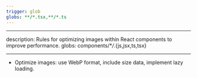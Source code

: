 ```yaml
---
trigger: glob
globs: **/*.tsx,**/*.ts
---
```


---

description: Rules for optimizing images within React components to improve performance.
globs: components/\*_/_.{js,jsx,ts,tsx}

---

- Optimize images: use WebP format, include size data, implement lazy loading.
